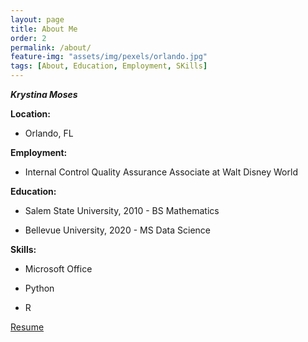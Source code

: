 ```yaml
---
layout: page
title: About Me
order: 2
permalink: /about/
feature-img: "assets/img/pexels/orlando.jpg"
tags: [About, Education, Employment, SKills]
---
```


**_Krystina Moses_**

**Location:** 
* Orlando, FL

**Employment:** 
* Internal Control Quality Assurance Associate at Walt Disney World

**Education:** 
* Salem State University, 2010 - BS Mathematics

* Bellevue University, 2020 - MS Data Science

**Skills:**
* Microsoft Office

* Python

* R

[Resume](https://documentcloud.adobe.com/link/review?uri=urn:aaid:scds:US:86669981-e27a-4209-9de3-9711ef70dda4)
